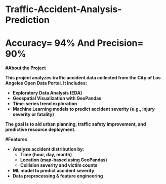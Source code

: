 # Traffic-Accident-Analysis-Prediction
# Accuracy= 94% And Precision= 90%
<b>#**About the Project**

This project analyzes traffic accident data collected from the City of Los Angeles Open Data Portal. It includes:
- Exploratory Data Analysis (EDA)
- Geospatial Visualization with GeoPandas
- Time-series trend exploration
- Machine Learning models to predict accident severity (e.g., injury severity or fatality)
  
The goal is to aid urban planning, traffic safety improvement, and predictive resource deployment.

<b>#**Features**

- Analyze accident distribution by:
  - Time (hour, day, month)
  - Location (map-based using GeoPandas)
  - Collision severity and victim counts
- ML model to predict accident **severity**
- Data preprocessing & feature engineering

